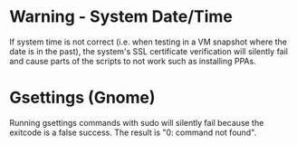 # Warning - System Date/Time
If system time is not correct (i.e. when testing in a VM snapshot where the date is in the past), the system's SSL certificate verification will silently fail and cause parts of the scripts to not work such as installing PPAs.

# Gsettings (Gnome)
Running gsettings commands with sudo will silently fail because the exitcode is a false success. The result is "0: command not found".